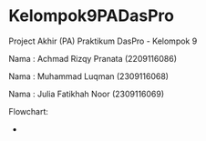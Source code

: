# Kelompok9PADasPro
Project Akhir (PA) Praktikum DasPro - Kelompok 9

Nama : Achmad Rizqy Pranata
(2209116086)

Nama : Muhammad Luqman
(2309116068)

Nama : Julia Fatikhah Noor
(2309116069)

Flowchart: 

-
